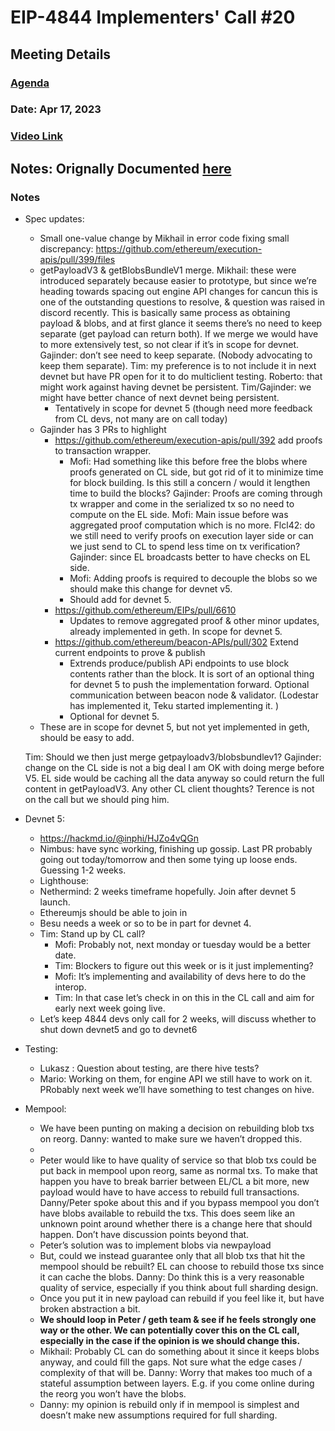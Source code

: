 # EIP-4844 Implementers' Call #20 

## Meeting Details
### [Agenda](https://github.com/ethereum/pm/issues/755)
### Date: Apr 17, 2023	
### [Video Link](https://youtu.be/oCqfxb5CWAI) 
## Notes: Orignally Documented [here](https://docs.google.com/document/d/15EatedrJanNxBZGPVASvwq9xgbTs5UxjsDfjpM6ppSY/edit#heading=h.h6sis7kl7ys4)


### Notes 

* Spec updates:
    * Small one-value change by Mikhail in error code fixing small discrepancy: https://github.com/ethereum/execution-apis/pull/399/files
    * getPayloadV3 & getBlobsBundleV1 merge.  Mikhail: these were introduced separately because easier to prototype, but since we’re heading towards spacing out engine API changes for cancun this is one of the outstanding questions to resolve, & question was raised in discord recently. This is basically same process as obtaining payload & blobs, and at first glance it seems there’s no need to keep separate (get payload can return both).  If we merge we would have to more extensively test, so not clear if it’s in scope for devnet.    Gajinder: don’t see need to keep separate. (Nobody advocating to keep them separate).  Tim: my preference is to not include it in next devnet but have PR open for it to do multiclient testing.  Roberto: that might work against having devnet be persistent.  Tim/Gajinder: we might have better chance of next devnet being persistent.
        * Tentatively in scope for devnet 5 (though need more feedback from CL devs, not many are on call today)
    * Gajinder has 3 PRs to highlight 
        * https://github.com/ethereum/execution-apis/pull/392 add proofs to transaction wrapper. 
            * Mofi: Had something like this before free the blobs where proofs generated on CL side, but got rid of it to minimize time for block building.  Is this still a concern / would it lengthen time to build the blocks?   Gajinder: Proofs are coming through tx wrapper and come in the serialized tx so no need to compute on the EL side.  Mofi: Main issue before was aggregated proof computation which is no more. Flcl42: do we still need to verify proofs on execution layer side or can we just send to CL to spend less time on tx verification?   Gajinder: since EL broadcasts better to have checks on EL side. 
            * Mofi: Adding proofs is required to decouple the blobs so we should make this change for devnet v5.  
            * Should add for devnet 5.
        * https://github.com/ethereum/EIPs/pull/6610
            * Updates to remove aggregated proof & other minor updates, already implemented in geth.   In scope for devnet 5.
        * https://github.com/ethereum/beacon-APIs/pull/302  Extend current endpoints to prove & publish
            * Extrends produce/publish APi endpoints to use block contents rather than the block. It is sort of an optional thing for devnet 5 to push the implementation forward.  Optional communication between beacon node & validator. (Lodestar has implemented it, Teku started implementing it. )
            * Optional for devnet 5.
    * These are in scope for devnet 5, but not yet implemented in geth, should be easy to add.
 

    Tim: Should we then just merge getpayloadv3/blobsbundlev1?  Gajinder: change on the CL side is not a big deal I am OK with doing merge before V5.  EL side would be caching all the data anyway so could return the full content in getPayloadV3.  Any other CL client thoughts?   Terence is not on the call but we should ping him. 

* Devnet 5:
    * https://hackmd.io/@inphi/HJZo4vQGn
    * Nimbus: have sync working, finishing up gossip. Last PR probably going out today/tomorrow and then some tying up loose ends. Guessing 1-2 weeks.
    * Lighthouse: 
    * Nethermind: 2 weeks timeframe hopefully. Join after devnet 5 launch.
    * Ethereumjs should be able to join in
    * Besu needs a week or so to be in part for devnet 4.
    * Tim: Stand up by CL call?
        * Mofi: Probably not, next monday or tuesday would be a better date.
        * Tim: Blockers to figure out this week or is it just implementing? 
        * Mofi: It’s implementing and availability of devs here to do the interop.
        * Tim: In that case let’s check in on this in the CL call and aim for early next week going live.
    * Let’s keep 4844 devs only call for 2 weeks, will discuss whether to shut down devnet5 and go to devnet6

* Testing:
    * Lukasz	: Question about testing, are there hive tests? 
    * Mario: Working on them, for engine API we still have to work on it.  PRobably next week we’ll have something to test changes on hive.
 

* Mempool:  
    * We have been punting on making a decision on rebuilding blob txs on reorg. Danny: wanted to make sure we haven’t dropped this.
    * 
    * Peter would like to have quality of service so that blob txs could be put back in mempool upon reorg, same as normal txs. To make that happen you have to break barrier between EL/CL a bit more, new payload would have to have access to rebuild full transactions.  Danny/Peter spoke about this and if you bypass mempool you don’t have blobs available to rebuild the txs. This does seem like an unknown point around whether there is a change here that should happen.  Don’t have discussion points beyond that.
    * Peter’s solution was to implement blobs via newpayload
    * But, could we instead guarantee only that all blob txs that hit the mempool should be rebuilt? EL can choose to rebuild those txs since it can cache the blobs.   Danny: Do think this is a very reasonable quality of service, especially if you think about full sharding design.
    * Once you put it in new payload can rebuild if you feel like it, but have broken abstraction a bit.
    * **We should loop in Peter / geth team & see if he feels strongly one way or the other.  We can potentially cover this on the CL call, especially in the case if the opinion is we should change this.**
    * Mikhail: Probably CL can do something about it since it keeps blobs anyway, and could fill the gaps.  Not sure what the edge cases / complexity of that will be.  Danny: Worry that makes too much of a stateful assumption between layers.  E.g. if you come online during the reorg you won’t have the blobs. 
    * Danny: my opinion is rebuild only if in mempool is simplest and doesn’t make new assumptions required for full sharding.
 
